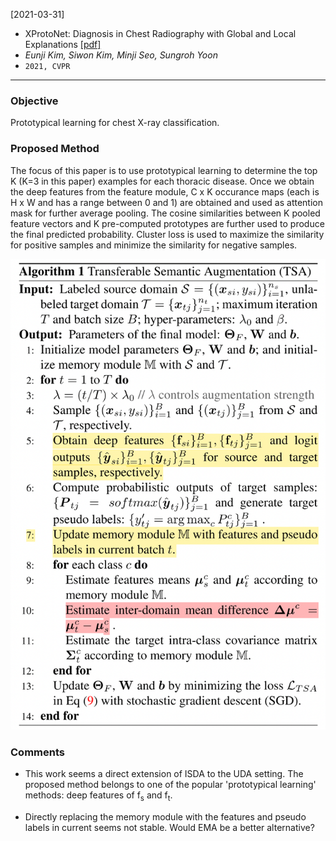 [2021-03-31]
- XProtoNet: Diagnosis in Chest Radiography with Global and Local Explanations [[pdf]](https://arxiv.org/pdf/2103.10663.pdf) 
- *Eunji Kim, Siwon Kim, Minji Seo, Sungroh Yoon*
- `2021, CVPR`

****

### Objective
Prototypical learning for chest X-ray classification.

### Proposed Method
The focus of this paper is to use prototypical learning to determine the top K (K=3 in this paper) examples for each thoracic disease. Once we obtain the deep features from the feature module, C x K occurance maps (each is H x W and has a range between 0 and 1) are obtained and used as attention mask for further average pooling. The cosine similarities between K pooled feature vectors and K pre-computed prototypes are further used to produce the final predicted probability. Cluster loss is used to maximize the similarity for positive samples and minimize the similarity for negative samples. 

![Alt text](https://github.com/han-liu/Papers/blob/master/figures/Transferable%20Semantic%20Augmentation%20for%20Domain%20Adaptation.png?raw=true)


### Comments
- This work seems a direct extension of ISDA to the UDA setting. The proposed method belongs to one of the popular 'prototypical learning' methods: deep features of f<sub>s</sub> and f<sub>t</sub>. 

- Directly replacing the memory module with the features and pseudo labels in current seems not stable. Would EMA be a better alternative?





